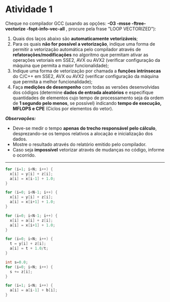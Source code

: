 # Atividade 1

Cheque no compilador GCC (usando as opções: **-O3 -msse -ftree-vectorize -fopt-info-vec-all**  ,  procure pela frase "LOOP VECTORIZED"):

  1. Quais dos laços abaixo são **automaticamente vetorizáveis**;
  2. Para os quais **não for possível a vetorização**, indique uma forma de permitir a vetorização automática pelo compilador através de **refatorações/modificações** no algoritmo que permitam ativar as operações vetoriais em SSE2, AVX ou AVX2 (verificar configuração da máquina que permita a maior funcionalidade);
  3. Indique uma forma de vetorização por chamada a **funções intrínsecas** do C/C++ em SSE2, AVX ou AVX2 (verificar configuração da máquina que permita a melhor funcionalidade);
  4. Faça **medições de desempenho** com todas as versões desenvolvidas dos códigos (determine **dados de entrada aleatórios** e especifique quantidades de elementos cujo tempo de processamento seja da ordem de **1 segundo pelo menos**, se possível) indicando **tempo de execução, MFLOPS e CPE** (Ciclos por elementos do vetor).



  _**Observações:**_
  - Deve-se medir o tempo **apenas do trecho responsável pelo cálculo**, desprezando-se os tempos relativos a alocação e inicialização dos dados.
  - Mostre o resultado através do relatório emitido pelo compilador.
  - Caso seja **impossível** vetorizar através de mudanças no código, informe o ocorrido.

---

```c++
for (i=1; i<N; i++) {
  x[i] = y[i] + z[i];
  a[i] = x[i-1] + 1.0;
}
```
```c++
for (i=0; i<N-1; i++) {
  x[i] = y[i] + z[i];
  a[i] = x[i+1] + 1.0;
}
```
```c++
for (i=0; i<N-1; i++) {
  x[i] = a[i] + z[i];
  a[i] = x[i+1] + 1.0;
}
```
```c++
for (i=0; i<N; i++) {
  t = y[i] + z[i];
  a[i] = t + 1.0/t;
}
```
```c++
int s=0.0;
for (i=0; i<N; i++) {
  s += z[i];
}
```
```c++
for (i=1; i<N; i++) {
  a[i] = a[i-1] + b[i];
}
```
